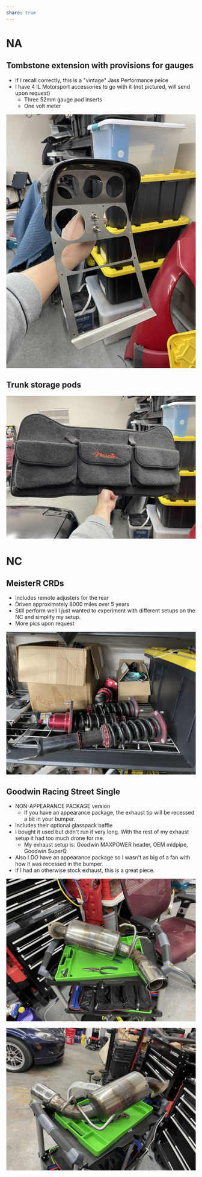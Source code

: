```yaml
---
share: true
---
```



# NA
## Tombstone extension with provisions for gauges
- If I recall correctly, this is a "vintage" Jass Performance peice
- I have 4 IL Motorsport accessories to go with it (not pictured, will send upon request)
    - Three 52mm gauge pod inserts
    - One volt meter

![1024](./0%20-%20Attachments/IMG_7275.jpg)

## Trunk storage pods
![1024](./0%20-%20Attachments/IMG_7276.jpg)

# NC 
## MeisterR CRDs
- Includes remote adjusters for the rear
- Driven approximately 8000 miles over 5 years
- Still perform well I just wanted to experiment with different setups on the NC and simplify my setup.
- More pics upon request

![1024](./0%20-%20Attachments/IMG_7274.jpg)

## Goodwin Racing Street Single
- NON-APPEARANCE PACKAGE version
    - If you have an appearance package, the exhaust tip will be recessed a bit in your bumper.
- Includes their optional glasspack baffle
- I bought it used but didn't run it very long. With the rest of my exhaust setup it had too much drone for me.
    - My exhaust setup is: Goodwin MAXPOWER header, OEM midpipe, Goodwin SuperQ
- Also I _DO_ have an appearance package so I wasn't as big of a fan with how it was recessed in the bumper.
- If I had an otherwise stock exhaust, this is a great piece.

![IMG_7277.jpg](./0%20-%20Attachments/IMG_7277.jpg)

![IMG_7278.jpg](./0%20-%20Attachments/IMG_7278.jpg)